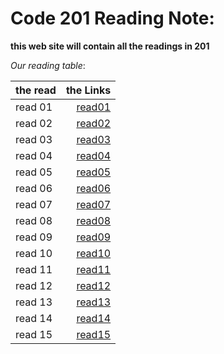 # Code 201 Reading Note:

**this web site will contain all the readings in 201**

*Our reading table*:


|__the read__  | __the Links__|
| ------------ | ------------:|
|   read 01    | [read01](https://github.com/Ammarhr/reading-notes/blob/master/calss-01.md)   |
|   read 02    | [read02](https://github.com/Ammarhr/reading-notes/blob/master/class-02.md)   |
|   read 03    | [read03](https://github.com/Ammarhr/reading-notes/blob/master/class-03.md)   |
|   read 04    | [read04](https://github.com/Ammarhr/reading-notes/blob/master/class-04.md)   |
|   read 05    | [read05](https://github.com/Ammarhr/reading-notes/blob/master/class-05.md)   |
|   read 06    | [read06](https://github.com/Ammarhr/reading-notes/blob/master/class-06.md)   | 
|   read 07    | [read07]()   |
|   read 08    | [read08]()   |
|   read 09    | [read09]()   |
|   read 10    | [read10]()   |
|   read 11    | [read11]()   |
|   read 12    | [read12]()   |
|   read 13    | [read13]()   |
|   read 14    | [read14]()   |
|   read 15    | [read15]()   |


